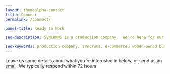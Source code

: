 ```yaml
---
layout: themealpha-contact
title: Connect
permalink: /connect/

panel-title: Ready to Work

seo-description: SVNCRWNS is a production company.  We're here for our clients, we're here to make art, and we're here to be apart of your team.  Interested in working with us, contact us today.

seo-keywords: production company, svncrwns, e-commerce, women-owned businesses, creative team, consulting, business operations, launch my brand, manage my brand, production team
---
```


Leave us some details about what you’re interested in below, or send us an <a href="mailto:hello@svncrwns.com">email</a>.  We typically respond within 72 hours.